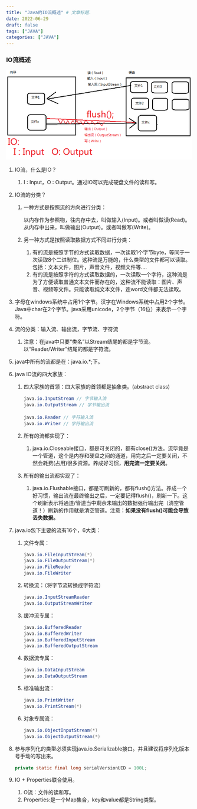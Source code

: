 ```yaml
---
title: "Java的IO流概述" # 文章标题.
date: 2022-06-29
draft: false
tags: ["JAVA"]
categories: ["JAVA"]
---
```


### IO流概述

![什么是IO](./什么是IO.png)

1. IO流，什么是IO？

   1. I : Input，O : Output。通过IO可以完成硬盘文件的读和写。

2. IO流的分类？

   1. 一种方式是按照流的方向进行分类：

      以内存作为参照物，往内存中去，叫做输入(Input)。或者叫做读(Read)。从内存中出来，叫做输出(Output)。或者叫做写(Write)。

   2. 另一种方式是按照读取数据方式不同进行分类：

      1. 有的流是按照字节的方式读取数据，一次读取1个字节byte，等同于一次读取8个二进制位。这种流是万能的，什么类型的文件都可以读取。包括：文本文件，图片，声音文件，视频文件等....
      2. 有的流是按照字符的方式读取数据的，一次读取一个字符，这种流是为了方便读取普通文本文件而存在的，这种流不能读取：图片、声音、视频等文件。只能读取纯文本文件，连word文件都无法读取。

3. 字母在windows系统中占用1个字节。汉字在Windows系统中占用2个字节。Java中char在2个字节。java采用unicode，2个字节（16位）来表示一个字符。

4. 流的分类：输入流、输出流，字节流、字符流

   1. 注意：在java中只要“类名”以Stream结尾的都是字节流。以“Reader/Writer”结尾的都是字符流。

5. java中所有的流都是在：java.io.*;下。

6. java IO流的四大家族：

   1. 四大家族的首领：四大家族的首领都是抽象类。(abstract class)

      ```java
      java.io.InputStream // 字节输入流
      java.io.OutputStream // 字节输出流
          
      java.io.Reader // 字符输入流
      java.io.Writer // 字符输出流
      ```

   2. 所有的流都实现了：

      1. java.io.Closeable接口，都是可关闭的，都有close()方法。流毕竟是一个管道，这个是内存和硬盘之间的通道，用完之后一定要关闭，不然会耗费(占用)很多资源。养成好习惯，**用完流一定要关闭**。

   3. 所有的输出流都实现了：

      1. java.io.Flushable接口，都是可刷新的，都有flush()方法。养成一个好习惯，输出流在最终输出之后，一定要记得flush()，刷新一下。这个刷新表示将通道/管道当中剩余未输出的数据强行输出完（清空管道！）刷新的作用就是清空管道。注意：**如果没有flush()可能会导致丢失数据。**

7. java.io包下主要的流有16个，6大类：

   1. 文件专属：

      ```java
      java.io.FileInputStream(*)
      java.io.FileOutputStream(*)
      java.io.FileReader
      java.io.FileWriter
      ```

   2. 转换流：（将字节流转换成字符流）

      ```java
      java.io.InputStreamReader
      java.io.OutputStreamWriter
      ```

   3. 缓冲流专属：

      ```java
      java.io.BufferedReader
      java.io.BufferedWriter
      java.io.BufferedInputStream
      java.io.BufferedOutputStream
      ```

   4. 数据流专属：

      ```java
      java.io.DataInputStream
      java.io.DataOutputStream
      ```

   5. 标准输出流：

      ```java
      java.io.PrintWriter
      java.io.PrintStream(*)
      ```

   6. 对象专属流：

      ```java
      java.io.ObjectInputStream(*)
      java.io.ObjectOutputStream(*)
      ```

8. 参与序列化的类型必须实现java.io.Serializable接口。并且建议将序列化版本号手动的写出来。

   ```java
   private static final long serialVersionUID = 100L;
   ```

9. IO + Properties联合使用。

   1. O流：文件的读和写。
   2. Properties:是一个Map集合，key和value都是String类型。
